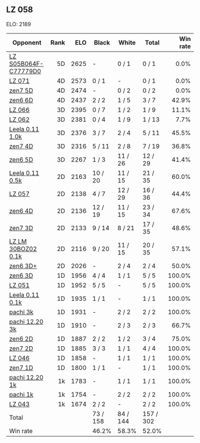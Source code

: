 ## LZ 058 ##

ELO: 2189

Opponent | Rank | ELO | Black | White | Total | Win rate
---------|-----:|----:|-------|-------|-------|-------:
[LZ S05B064F-C77779D0](LZ%20S05B064F-C77779D0.md) | 5D | 2625 | - | 0 / 1 | 0 / 1 | 0.0%
[LZ 071](LZ%20071.md) | 4D | 2573 | 0 / 1 | - | 0 / 1 | 0.0%
[zen7 5D](zen7%205D.md) | 4D | 2474 | - | 0 / 2 | 0 / 2 | 0.0%
[zen6 6D](zen6%206D.md) | 4D | 2437 | 2 / 2 | 1 / 5 | 3 / 7 | 42.9%
[LZ 066](LZ%20066.md) | 3D | 2395 | 0 / 7 | 1 / 2 | 1 / 9 | 11.1%
[LZ 062](LZ%20062.md) | 3D | 2381 | 0 / 4 | 1 / 9 | 1 / 13 | 7.7%
[Leela 0.11 1.0k](Leela%200.11%201.0k.md) | 3D | 2376 | 3 / 7 | 2 / 4 | 5 / 11 | 45.5%
[zen7 4D](zen7%204D.md) | 3D | 2316 | 5 / 11 | 2 / 8 | 7 / 19 | 36.8%
[zen6 5D](zen6%205D.md) | 3D | 2267 | 1 / 3 | 11 / 26 | 12 / 29 | 41.4%
[Leela 0.11 0.5k](Leela%200.11%200.5k.md) | 2D | 2163 | 10 / 20 | 11 / 15 | 21 / 35 | 60.0%
[LZ 057](LZ%20057.md) | 2D | 2138 | 4 / 7 | 12 / 29 | 16 / 36 | 44.4%
[zen6 4D](zen6%204D.md) | 2D | 2136 | 12 / 19 | 11 / 15 | 23 / 34 | 67.6%
[zen7 3D](zen7%203D.md) | 2D | 2133 | 9 / 14 | 8 / 21 | 17 / 35 | 48.6%
[LZ LM 30BOZ02 0.1k](LZ%20LM%2030BOZ02%200.1k.md) | 2D | 2116 | 9 / 20 | 11 / 15 | 20 / 35 | 57.1%
[zen6 3D+](zen6%203D+.md) | 2D | 2026 | - | 2 / 4 | 2 / 4 | 50.0%
[zen6 3D](zen6%203D.md) | 1D | 1956 | 4 / 4 | 1 / 1 | 5 / 5 | 100.0%
[LZ 051](LZ%20051.md) | 1D | 1952 | 5 / 5 | - | 5 / 5 | 100.0%
[Leela 0.11 0.1k](Leela%200.11%200.1k.md) | 1D | 1935 | 1 / 1 | - | 1 / 1 | 100.0%
[pachi 3k](pachi%203k.md) | 1D | 1931 | - | 2 / 2 | 2 / 2 | 100.0%
[pachi 12.20 3k](pachi%2012.20%203k.md) | 1D | 1910 | - | 2 / 3 | 2 / 3 | 66.7%
[zen6 2D](zen6%202D.md) | 1D | 1887 | 2 / 2 | 1 / 2 | 3 / 4 | 75.0%
[zen7 2D](zen7%202D.md) | 1D | 1885 | 3 / 3 | 1 / 1 | 4 / 4 | 100.0%
[LZ 046](LZ%20046.md) | 1D | 1858 | - | 1 / 1 | 1 / 1 | 100.0%
[zen7 1D](zen7%201D.md) | 1D | 1800 | 1 / 1 | - | 1 / 1 | 100.0%
[pachi 12.20 1k](pachi%2012.20%201k.md) | 1k | 1783 | - | 1 / 1 | 1 / 1 | 100.0%
[pachi 1k](pachi%201k.md) | 1k | 1754 | - | 2 / 2 | 2 / 2 | 100.0%
[LZ 043](LZ%20043.md) | 1k | 1674 | 2 / 2 | - | 2 / 2 | 100.0%
Total | | | 73 / 158 | 84 / 144 | 157 / 302 | 
Win rate| | | 46.2% | 58.3% | 52.0% | 
